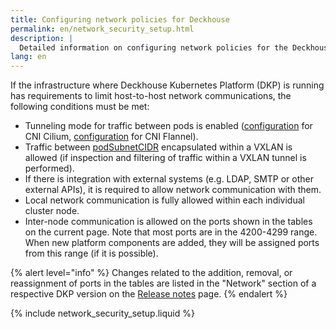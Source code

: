 ```yaml
---
title: Configuring network policies for Deckhouse
permalink: en/network_security_setup.html
description: |
  Detailed information on configuring network policies for the Deckhouse Kubernetes Platform, particularly in environments with constraints on host-to-host network communications. Outlines the necessary conditions to enable tunneling modes for pod traffic using CNI Cilium and Flannel.
lang: en
---
```


If the infrastructure where Deckhouse Kubernetes Platform (DKP) is running has requirements to limit host-to-host network communications, the following conditions must be met:

* Tunneling mode for traffic between pods is enabled ([configuration](modules/cni-cilium/configuration.html#parameters-tunnelmode) for CNI Cilium, [configuration](modules/cni-flannel/configuration.html#parameters-podnetworkmode) for CNI Flannel).
* Traffic between [podSubnetCIDR](/products/kubernetes-platform/documentation/v1/reference/api/cr.html#clusterconfiguration) encapsulated within a VXLAN is allowed (if inspection and filtering of traffic within a VXLAN tunnel is performed).
* If there is integration with external systems (e.g. LDAP, SMTP or other external APIs), it is required to allow network communication with them.
* Local network communication is fully allowed within each individual cluster node.
* Inter-node communication is allowed on the ports shown in the tables on the current page. Note that most ports are in the 4200-4299 range. When new platform components are added, they will be assigned ports from this range (if it is possible).

{% alert level="info" %}
Changes related to the addition, removal, or reassignment of ports in the tables
are listed in the "Network" section of a respective DKP version on the [Release notes](release-notes.html) page.
{% endalert %}

{% include network_security_setup.liquid %}
